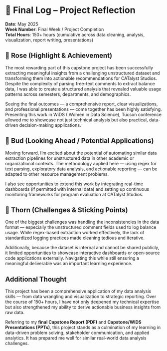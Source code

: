 
# 📅 Final Log – Project Reflection

**Date**: May 2025  
**Week Number**: Final Week / Project Completion  
**Total Hours**: 150+ hours (cumulative across data cleaning, analysis, visualization, report writing, presentations)

## 🌹 Rose (Highlight & Achievement)
The most rewarding part of this capstone project has been successfully extracting meaningful insights from a challenging unstructured dataset and transforming them into actionable recommendations for CATalyst Studios. Despite the complexity of parsing free-text comments to extract balance data, I was able to create a structured analysis that revealed valuable usage patterns across semesters, departments, and demographics.

Seeing the final outcomes — a comprehensive report, clear visualizations, and professional presentations — come together has been highly satisfying. Presenting this work in WiDS ( Women in Data Science), Tucson conference allowed me to showcase not just technical analysis but also practical, data-driven decision-making applications.

## 🌱 Bud (Looking Ahead / Potential Applications)
Moving forward, I’m excited about the potential of automating similar data extraction pipelines for unstructured data in other academic or organizational contexts. The methodology applied here — using regex for text parsing, exploratory data analysis, and actionable reporting — can be adapted to other resource management problems.

I also see opportunities to extend this work by integrating real-time dashboards (if permitted with internal data) and setting up continuous monitoring frameworks for program evaluation at CATalyst Studios.

## 🌵 Thorn (Challenges & Sticking Points)
One of the biggest challenges was handling the inconsistencies in the data format — especially the unstructured comment fields used to log balance usage. While regex-based extraction worked effectively, the lack of standardized logging practices made cleaning tedious and iterative.

Additionally, because the dataset is internal and cannot be shared publicly, it limited opportunities to showcase interactive dashboards or open-source code applications externally. Navigating this while still ensuring a meaningful deliverable was an important learning experience.

## Additional Thought
This project has been a comprehensive application of my data analysis skills — from data wrangling and visualization to strategic reporting. Over the course of 150+ hours, I have not only deepened my technical expertise but also strengthened my ability to derive actionable business insights from raw data.

Referring to my **final Capstone Report (PDF)** and **Capstone/WIDS Presentations (PPTs)**, this project stands as a culmination of my learning in data-driven problem solving, stakeholder communication, and applied analytics. It has prepared me well for similar real-world data analysis challenges.

